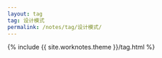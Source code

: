 ```yaml
---
layout: tag
tag: 设计模式
permalink: /notes/tag/设计模式/
---
```

{% include {{ site.worknotes.theme }}/tag.html %}